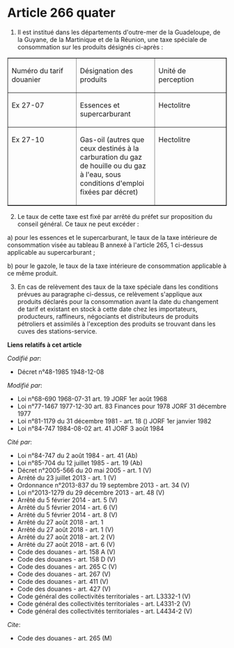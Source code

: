 # Article 266 quater

1. Il est institué dans les départements d'outre-mer de la Guadeloupe, de la Guyane, de la Martinique et de la Réunion, une
taxe spéciale de consommation sur les produits désignés ci-après :

<table border="1" cellpadding="0" cellspacing="0" width="680">
  <tbody>
    <tr>
      <td width="205" valign="top">

Numéro du tarif douanier

</td>
      <td valign="top" width="205">

Désignation des produits

</td>
      <td valign="top" width="205">

Unité de perception

</td>
    </tr>
    <tr>
      <td valign="top" width="205">

Ex 27-07

</td>
      <td valign="top" width="205">

Essences et supercarburant

</td>
      <td valign="top" width="205">

Hectolitre

</td>
    </tr>
    <tr>
      <td valign="top" width="205">

Ex 27-10

</td>
      <td width="205" valign="top">

Gas-oil (autres que ceux destinés à la carburation du gaz de houille ou du gaz à l'eau, sous conditions d'emploi fixées par
décret)

</td>
      <td width="205" valign="top">

Hectolitre

</td>
    </tr>
  </tbody>
</table>

2. Le taux de cette taxe est fixé par arrêté du préfet sur proposition du conseil général. Ce taux ne peut excéder :

a) pour les essences et le supercarburant, le taux de la taxe intérieure de consommation visée au tableau B annexé à
l'article 265, 1 ci-dessus applicable au supercarburant ;

b) pour le gazole, le taux de la taxe intérieure de consommation applicable à ce même produit.

3. En cas de relèvement des taux de la taxe spéciale dans les conditions prévues au paragraphe ci-dessus, ce relèvement
s'applique aux produits déclarés pour la consommation avant la date du changement de tarif et existant en stock à cette date
chez les importateurs, producteurs, raffineurs, négociants et distributeurs de produits pétroliers et assimilés à l'exception
des produits se trouvant dans les cuves des stations-service.

**Liens relatifs à cet article**

_Codifié par_:

  - Décret n°48-1985 1948-12-08

_Modifié par_:

  - Loi n°68-690 1968-07-31 art. 19 JORF 1er août 1968
  - Loi n°77-1467 1977-12-30 art. 83 Finances pour 1978 JORF 31 décembre 1977
  - Loi n°81-1179 du 31 décembre 1981 - art. 18 () JORF 1er janvier 1982
  - Loi n°84-747 1984-08-02 art. 41 JORF 3 août 1984

_Cité par_:

  - Loi n°84-747 du 2 août 1984 - art. 41 (Ab)
  - Loi n°85-704 du 12 juillet 1985 - art. 19 (Ab)
  - Décret n°2005-566 du 20 mai 2005 - art. 1 (V)
  - Arrêté du 23 juillet 2013 - art. 1 (V)
  - Ordonnance n°2013-837 du 19 septembre 2013 - art. 34 (V)
  - Loi n°2013-1279 du 29 décembre 2013 - art. 48 (V)
  - Arrêté du 5 février 2014 - art. 5 (V)
  - Arrêté du 5 février 2014 - art. 6 (V)
  - Arrêté du 5 février 2014 - art. 8 (V)
  - Arrêté du 27 août 2018 - art. 1
  - Arrêté du 27 août 2018 - art. 1 (V)
  - Arrêté du 27 août 2018 - art. 2 (V)
  - Arrêté du 27 août 2018 - art. 6 (V)
  - Code des douanes - art. 158 A (V)
  - Code des douanes - art. 158 D (V)
  - Code des douanes - art. 265 C (V)
  - Code des douanes - art. 267 (V)
  - Code des douanes - art. 411 (V)
  - Code des douanes - art. 427 (V)
  - Code général des collectivités territoriales - art. L3332-1 (V)
  - Code général des collectivités territoriales - art. L4331-2 (V)
  - Code général des collectivités territoriales - art. L4434-2 (V)

_Cite_:

  - Code des douanes - art. 265 (M)
